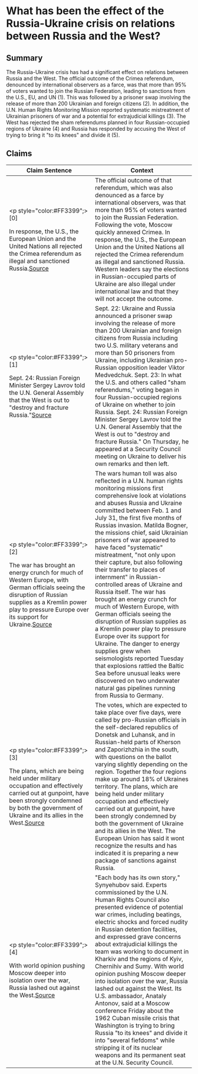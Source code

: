 # What has been the effect of the Russia-Ukraine crisis on relations between Russia and the West?

## Summary
The Russia-Ukraine crisis has had a significant effect on relations between Russia and the West. The official outcome of the Crimea referendum, denounced by international observers as a farce, was that more than 95% of voters wanted to join the Russian Federation, leading to sanctions from the U.S., EU, and UN (1). This was followed by a prisoner swap involving the release of more than 200 Ukrainian and foreign citizens (2). In addition, the U.N. Human Rights Monitoring Mission reported systematic mistreatment of Ukrainian prisoners of war and a potential for extrajudicial killings (3). The West has rejected the sham referendums planned in four Russian-occupied regions of Ukraine (4) and Russia has responded by accusing the West of trying to bring it "to its knees" and divide it (5).

## Claims
| Claim Sentence | Context |
|---|---|
|<p style="color:#FF3399";>[0]</p>In response, the U.S., the European Union and the United Nations all rejected the Crimea referendum as illegal and sanctioned Russia.<a href="https://www.npr.org/2022/09/27/1125322026/russia-ukraine-referendums" target="_blank">Source</a>| The official outcome of that referendum, which was also denounced as a farce by international observers, was that more than 95% of voters wanted to join the Russian Federation. Following the vote, Moscow quickly annexed Crimea. In response, the U.S., the European Union and the United Nations all rejected the Crimea referendum as illegal and sanctioned Russia. Western leaders say the elections in Russian-occupied parts of Ukraine are also illegal under international law and that they will not accept the outcome.|
|<p style="color:#FF3399";>[1]</p>Sept. 24: Russian Foreign Minister Sergey Lavrov told the U.N. General Assembly that the West is out to "destroy and fracture Russia."<a href="https://www.npr.org/2022/09/26/1124114574/ukraine-war-updates-regions-vote-on-joining-russia-putin-orders-a-draft-sept-26" target="_blank">Source</a>| Sept. 22: Ukraine and Russia announced a prisoner swap involving the release of more than 200 Ukrainian and foreign citizens from Russia including two U.S. military veterans and more than 50 prisoners from Ukraine, including Ukrainian pro-Russian opposition leader Viktor Medvedchuk. Sept. 23: In what the U.S. and others called "sham referendums," voting began in four Russian-occupied regions of Ukraine on whether to join Russia. Sept. 24: Russian Foreign Minister Sergey Lavrov told the U.N. General Assembly that the West is out to "destroy and fracture Russia." On Thursday, he appeared at a Security Council meeting on Ukraine to deliver his own remarks and then left.|
|<p style="color:#FF3399";>[2]</p>The war has brought an energy crunch for much of Western Europe, with German officials seeing the disruption of Russian supplies as a Kremlin power play to pressure Europe over its support for Ukraine.<a href="https://www.pbs.org/newshour/world/pro-moscow-officials-say-one-occupied-area-of-ukraine-has-voted-to-join-russia" target="_blank">Source</a>| The wars human toll was also reflected in a U.N. human rights monitoring missions first comprehensive look at violations and abuses Russia and Ukraine committed between Feb. 1 and July 31, the first five months of Russias invasion. Matilda Bogner, the missions chief, said Ukrainian prisoners of war appeared to have faced "systematic" mistreatment, "not only upon their capture, but also following their transfer to places of internment" in Russian-controlled areas of Ukraine and Russia itself. The war has brought an energy crunch for much of Western Europe, with German officials seeing the disruption of Russian supplies as a Kremlin power play to pressure Europe over its support for Ukraine. The danger to energy supplies grew when seismologists reported Tuesday that explosions rattled the Baltic Sea before unusual leaks were discovered on two underwater natural gas pipelines running from Russia to Germany.|
|<p style="color:#FF3399";>[3]</p>The plans, which are being held under military occupation and effectively carried out at gunpoint, have been strongly condemned by both the government of Ukraine and its allies in the West.<a href="https://www.cnn.com/2022/09/23/europe/occupied-ukraine-referendum-russia-intl-hnk/index.html" target="_blank">Source</a>| The votes, which are expected to take place over five days, were called by pro-Russian officials in the self-declared republics of Donetsk and Luhansk, and in Russian-held parts of Kherson and Zaporizhzhia in the south, with questions on the ballot varying slightly depending on the region. Together the four regions make up around 18% of Ukraines territory. The plans, which are being held under military occupation and effectively carried out at gunpoint, have been strongly condemned by both the government of Ukraine and its allies in the West. The European Union has said it wont recognize the results and has indicated it is preparing a new package of sanctions against Russia.|
|<p style="color:#FF3399";>[4]</p>With world opinion pushing Moscow deeper into isolation over the war, Russia lashed out against the West.<a href="https://apnews.com/article/russia-ukraine-putin-donetsk-government-and-politics-4ad18c2400a1cc04276f8ef5902a3e85" target="_blank">Source</a>| "Each body has its own story," Synyehubov said. Experts commissioned by the U.N. Human Rights Council also presented evidence of potential war crimes, including beatings, electric shocks and forced nudity in Russian detention facilities, and expressed grave concerns about extrajudicial killings the team was working to document in Kharkiv and the regions of Kyiv, Chernihiv and Sumy. With world opinion pushing Moscow deeper into isolation over the war, Russia lashed out against the West. Its U.S. ambassador, Anataly Antonov, said at a Moscow conference Friday about the 1962 Cuban missile crisis that Washington is trying to bring Russia "to its knees" and divide it into "several fiefdoms" while stripping it of its nuclear weapons and its permanent seat at the U.N. Security Council.|
